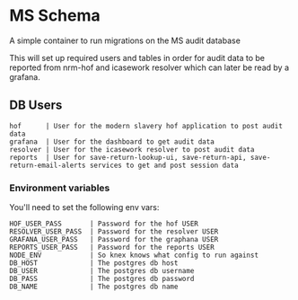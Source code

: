 # MS Schema

A simple container to run migrations on the MS audit database

This will set up required users and tables in order for audit data to be reported from nrm-hof and icasework resolver which can later be read by a grafana.

## DB Users
```
hof      | User for the modern slavery hof application to post audit data
grafana  | User for the dashboard to get audit data
resolver | User for the icasework resolver to post audit data
reports  | User for save-return-lookup-ui, save-return-api, save-return-email-alerts services to get and post session data
```

### Environment variables

You'll need to set the following env vars:

```
HOF_USER_PASS       | Password for the hof USER
RESOLVER_USER_PASS  | Password for the resolver USER
GRAFANA_USER_PASS   | Password for the graphana USER
REPORTS_USER_PASS   | Password for the reports USER
NODE_ENV            | So knex knows what config to run against
DB_HOST             | The postgres db host
DB_USER             | The postgres db username
DB_PASS             | The postgres db password
DB_NAME             | The postgres db name
```
